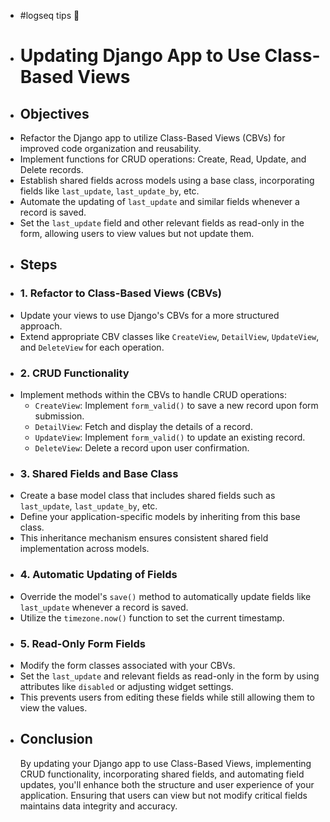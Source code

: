 - #logseq tips 📃
- # Updating Django App to Use Class-Based Views
- ## Objectives
- Refactor the Django app to utilize Class-Based Views (CBVs) for improved code organization and reusability.
- Implement functions for CRUD operations: Create, Read, Update, and Delete records.
- Establish shared fields across models using a base class, incorporating fields like `last_update`, `last_update_by`, etc.
- Automate the updating of `last_update` and similar fields whenever a record is saved.
- Set the `last_update` field and other relevant fields as read-only in the form, allowing users to view values but not update them.
- ## Steps
- ### 1. Refactor to Class-Based Views (CBVs)
- Update your views to use Django's CBVs for a more structured approach.
- Extend appropriate CBV classes like `CreateView`, `DetailView`, `UpdateView`, and `DeleteView` for each operation.
- ### 2. CRUD Functionality
- Implement methods within the CBVs to handle CRUD operations:
	- `CreateView`: Implement `form_valid()` to save a new record upon form submission.
	- `DetailView`: Fetch and display the details of a record.
	- `UpdateView`: Implement `form_valid()` to update an existing record.
	- `DeleteView`: Delete a record upon user confirmation.
- ### 3. Shared Fields and Base Class
- Create a base model class that includes shared fields such as `last_update`, `last_update_by`, etc.
- Define your application-specific models by inheriting from this base class.
- This inheritance mechanism ensures consistent shared field implementation across models.
- ### 4. Automatic Updating of Fields
- Override the model's `save()` method to automatically update fields like `last_update` whenever a record is saved.
- Utilize the `timezone.now()` function to set the current timestamp.
- ### 5. Read-Only Form Fields
- Modify the form classes associated with your CBVs.
- Set the `last_update` and relevant fields as read-only in the form by using attributes like `disabled` or adjusting widget settings.
- This prevents users from editing these fields while still allowing them to view the values.
- ## Conclusion
  By updating your Django app to use Class-Based Views, implementing CRUD functionality, incorporating shared fields, and automating field updates, you'll enhance both the structure and user experience of your application. Ensuring that users can view but not modify critical fields maintains data integrity and accuracy.